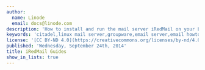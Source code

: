 ```yaml
---
author:
  name: Linode
  email: docs@linode.com
description: 'How to install and run the mail server iRedMail on your Linode.'
keywords: 'citadel,linux mail server,groupware,email server,email howto'
license: '[CC BY-ND 4.0](https://creativecommons.org/licenses/by-nd/4.0)'
published: 'Wednesday, September 24th, 2014'
title: iRedMail Guides
show_in_lists: true
---
```

